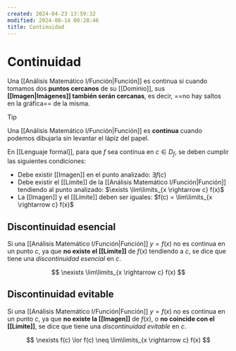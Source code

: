 ```yaml
---
created: 2024-04-23 13:59:32
modified: 2024-08-14 00:28:46
title: Continuidad
---
```


# Continuidad

Una [[Análisis Matemático I/Función|Función]] es continua si cuando tomamos dos **puntos cercanos** de su [[Dominio]], sus **[[Imagen|Imágenes]] también serán cercanas**, es decir, ==no hay saltos en la gráfica== de la misma.

> [!tip]
> Una [[Análisis Matemático I/Función|Función]] es **continua** cuando podemos dibujarla sin levantar el lápiz del papel.

En [[Lenguaje formal]], para que $f$ sea continua en $c \in D_f$, se deben cumplir las siguientes condiciones:

- Debe existir [[Imagen]] en el punto analizado: $\exists f(c)$
- Debe existir el [[Límite]] de la [[Análisis Matemático I/Función|Función]] tendiendo al punto analizado: $\exists \lim\limits_{x \rightarrow c} f(x)$
- La [[Imagen]] y el [[Límite]] deben ser iguales: $f(c) = \lim\limits_{x \rightarrow c} f(x)$

## Discontinuidad esencial

Si una [[Análisis Matemático I/Función|Función]] $y = f(x)$ no es continua en un punto $c$, ya que **no existe el [[Límite]]** de $f(x)$ tendiendo a $c$, se dice que tiene una *discontinuidad esencial* en $c$.

$$
\nexists \lim\limits_{x \rightarrow c} f(x)
$$

## Discontinuidad evitable

Si una [[Análisis Matemático I/Función|Función]] $y = f(x)$ no es continua en un punto $c$, ya que **no existe la [[Imagen]]** de $f(x)$, o **no coincide con el [[Límite]]**, se dice que tiene una *discontinuidad evitable* en $c$.

$$
\nexists f(c)
\lor
f(c) \neq \lim\limits_{x \rightarrow c} f(x)
$$
